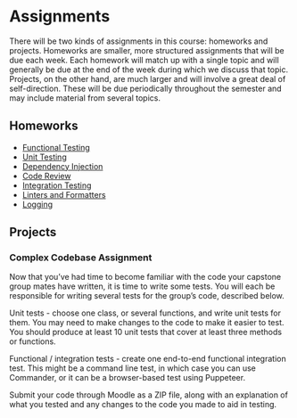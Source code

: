 # Assignments

There will be two kinds of assignments in this course: homeworks and projects.
Homeworks are smaller, more structured assignments that will be due each week.
Each homework will match up with a single topic and will generally be due at the
end of the week during which we discuss that topic. Projects, on the other hand,
are much larger and will involve a great deal of self-direction. These will be
due periodically throughout the semester and may include material from several
topics.

## Homeworks

  * [Functional Testing](../topics/functional-testing/assignment/)
  * [Unit Testing](../topics/unit-testing/assignment/)
  * [Dependency Injection](../topics/dependency-injection/assignment/)
  * [Code Review](../topics/code-review/assignment/)
  * [Integration Testing](../topics/integration-testing/assignment/)
  * [Linters and Formatters](../topics/linters-and-formatters/assignment/)
  * [Logging](../topics/logging/assignment/)

## Projects

### Complex Codebase Assignment

Now that you’ve had time to become familiar with the code your capstone group
mates have written, it is time to write some tests. You will each be responsible
for writing several tests for the group’s code, described below.

Unit tests - choose one class, or several functions, and write unit tests for
them. You may need to make changes to the code to make it easier to test. You
should produce at least 10 unit tests that cover at least three methods or
functions.

Functional / integration tests - create one end-to-end functional integration
test. This might be a command line test, in which case you can use Commander, or
it can be a browser-based test using Puppeteer.

Submit your code through Moodle as a ZIP file, along with an explanation of what
you tested and any changes to the code you made to aid in testing.

